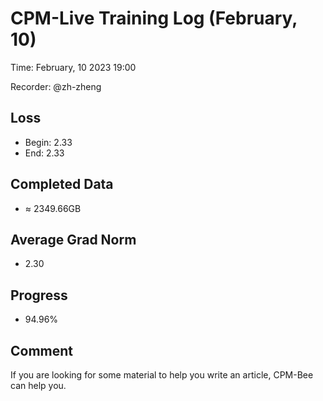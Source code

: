 
# CPM-Live Training Log (February, 10)

Time: February, 10 2023 19:00

Recorder: @zh-zheng

## Loss
- Begin: 2.33
- End: 2.33
	
## Completed Data
- $\approx$ 2349.66GB

## Average Grad Norm
- 2.30

## Progress
- 94.96%

## Comment

If you are looking for some material to help you write an article, CPM-Bee can help you.
